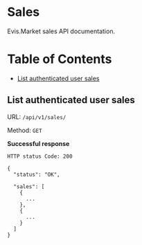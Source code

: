 # Sales

Evis.Market sales API documentation.

Table of Contents
=================
* [List authenticated user sales](#list-authenticated-user-sales)


## List authenticated user sales

URL: `/api/v1/sales/`

Method: `GET`

**Successful response**

    HTTP status Code: 200

    {
      "status": "OK",

      "sales": [
        {
          ...
        },
        {
          ...
        }
      ]
    }
